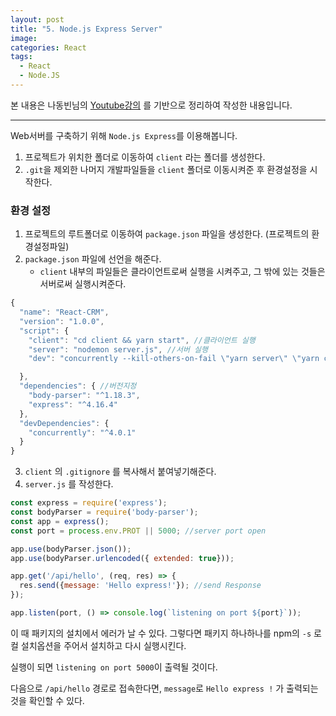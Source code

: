 ```yaml
---
layout: post
title: "5. Node.js Express Server"
image:
categories: React
tags:
  - React
  - Node.JS
---
```


본 내용은 나동빈님의 [Youtube강의](https://www.youtube.com/playlist?list=PLRx0vPvlEmdD1pSqKZiTihy5rplxecNpz) 를 기반으로 정리하여 작성한 내용입니다.

---

Web서버를 구축하기 위해 `Node.js Express`를 이용해봅니다.

1. 프로젝트가 위치한 폴더로 이동하여 `client` 라는 폴더를 생성한다.
2. `.git`을 제외한 나머지 개발파일들을 `client` 폴더로 이동시켜준 후 환경설정을 시작한다.



### 환경 설정

1. 프로젝트의 루트폴더로 이동하여 `package.json` 파일을 생성한다. (프로젝트의 환경설정파일)
2. `package.json` 파일에 선언을 해준다.
   - `client` 내부의 파일들은 클라이언트로써 실행을 시켜주고, 그 밖에 있는 것들은 서버로써 실행시켜준다.

```javascript
{
  "name": "React-CRM",
  "version": "1.0.0",
  "script": {
    "client": "cd client && yarn start", //클라이언트 실행
    "server": "nodemon server.js", //서버 실행
    "dev": "concurrently --kill-others-on-fail \"yarn server\" \"yarn client\"" //개발환경에서는 둘 다 실,

  },
  "dependencies": { //버전지정
    "body-parser": "^1.18.3",
    "express": "^4.16.4"
  },
  "devDependencies": {
    "concurrently": "^4.0.1"
  }
}

```
3. `client` 의 `.gitignore` 를 복사해서 붙여넣기해준다.
4.  `server.js` 를 작성한다.

```javascript
const express = require('express');
const bodyParser = require('body-parser');
const app = express();
const port = process.env.PROT || 5000; //server port open

app.use(bodyParser.json());
app.use(bodyParser.urlencoded({ extended: true}));

app.get('/api/hello', (req, res) => {
  res.send({message: 'Hello express!'}); //send Response
});

app.listen(port, () => console.log(`listening on port ${port}`));

```
이 때 패키지의 설치에서 에러가 날 수 있다.
그렇다면 패키지 하나하나를 npm의 `-s` 로컬 설치옵션을 주어서 설치하고 다시 실행시킨다.

실행이 되면
`listening on port 5000`이 출력될 것이다.

다음으로 `/api/hello` 경로로 접속한다면, `message`로 `Hello express !` 가 출력되는 것을 확인할 수 있다.


